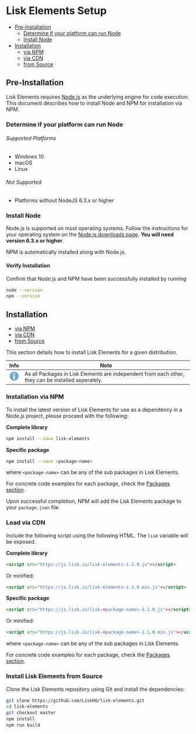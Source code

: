 # Lisk Elements Setup

- [Pre-Installation](#pre-installation)
  - [Determine if your platform can run Node](#determine-if-your-platform-can-run-node)
  - [Install Node](#install-node)
- [Installation](#installation)
  - [via NPM](#installation-via-npm)
  - [via CDN](#load-via-cdn)
  - [from Source](#install-lisk-elements-from-source)

## Pre-Installation

Lisk Elements requires [Node.js](https://nodejs.org/) as the underlying engine for code execution.
This document describes how to install Node and NPM for installation via NPM.

### Determine if your platform can run Node

###### Supported Platforms
- Windows 10
- macOS
- Linux

###### Not Supported
- Platforms without NodeJS 6.3.x or higher

### Install Node

Node.js is supported on most operating systems. 
Follow the instructions for your operating system on the [Node.js downloads page](https://nodejs.org/en/download/).
**You will need version 6.3.x or higher**. 

NPM is automatically installed along with Node.js.

#### Verify Installation

Confirm that Node.js and NPM have been successfully installed by running

```bash
node --version
npm --version
```

## Installation

- [via NPM](#installation-via-npm)
- [via CDN](#load-via-cdn)
- [from Source](#install-lisk-elements-from-source)

This section details how to install Lisk Elements for a given distribution.

Info | Note
---- | ----
![info note](../info-icon.png "Info Note") | As all Packages in Lisk Elements are independent from each other, they can be installed seperately.

### Installation via NPM

To install the latest version of Lisk Elements for use as a dependency in a Node.js project, please proceed with the following:

**Complete library**
```bash
npm install --save lisk-elements
```
**Specific package**
```bash
npm install --save <package-name>
```

where `<package-name>` can be any of the sub packages in Lisk Elements.

For concrete code examples for each package, check the [Packages section](../packages/packages.md).

Upon successful completion, NPM will add the Lisk Elements package to your `package.json` file.

### Load via CDN

Include the following script using the following HTML. The `lisk` variable will be exposed.

**Complete library**
```html
<script src="https://js.lisk.io/lisk-elements-1.1.0.js"></script>
```

Or minified:

```html
<script src="https://js.lisk.io/lisk-elements-1.1.0.min.js"></script>
```

**Specific package**
```html
<script src="https://js.lisk.io/lisk-<package-name>-1.1.0.js"></script>
```
Or minified:

```html
<script src="https://js.lisk.io/lisk-<package-name>-1.1.0.min.js"></script>
```

where `<package-name>` can be any of the sub packages in Lisk Elements.

For concrete code examples for each package, check the [Packages section](../packages/packages.md).

### Install Lisk Elements from Source

Clone the Lisk Elements repository using Git and install the dependencies:

```bash
git clone https://github.com/LiskHQ/lisk-elements.git
cd lisk-elements
git checkout master
npm install
npm run build
```
